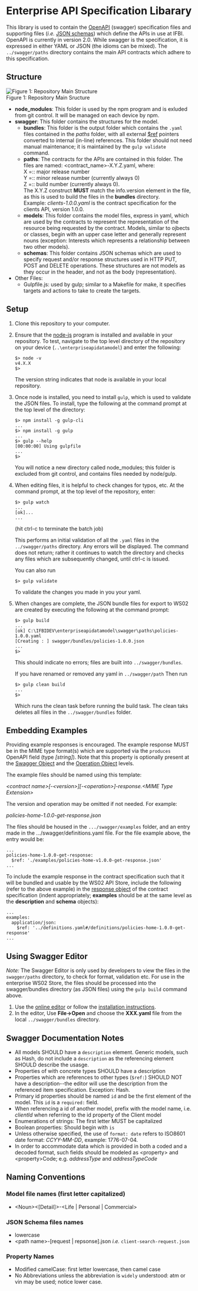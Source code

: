 # Enterprise API Specification Libarary  
This library is used to contain the [OpenAPI](http://swagger.io/specification/) (swagger) specification files and supporting files (*i.e.* [JSON schemas](http://json-schema.org/documentation.html)) which define the APIs in use at IFBI.  
OpenAPI is currently in version 2.0.  While swagger is the specification, it is expressed in either YAML or JSON (the idioms can be mixed).  The `../swagger/paths` directory contains the main API contracts which adhere to this specification.  
## Structure
![Figure 1:  Repository Main Structure](http://connections/issite/ews/SiteAssets/API%20Model%20Repo%20Structure.png)  
Figure 1:  Repository Main Sructure

* **node_modules**: This folder is used by the npm program and is exluded from git control.  It will be managed on each device by npm.
* **swagger**: This folder contains the structures for the model.   
  - **bundles**:  This folder is the output folder which contains the `.yaml` files contained in the *paths* folder, with all external [$ref](http://swagger.io/specification/#reference-object-75) pointers converted to internal (in-line) references. This folder should not need manual maintenance; it is maintained by the `gulp validate` command.
  * **paths**: The contracts for the APIs are contained in this folder.  The files are named:
    &lt;contract_name&gt;-X.Y.Z.yaml, where:  
      X =:: major release number  
      Y =:: minor release number (currently always 0)  
      Z =:: build number (currently always 0).  
    The X.Y.Z construct **MUST** match the info.version element in the file, as this is used to build the files in the **bundles** directory.  
    Example:  _clients-1.0.0.yaml_ is the contract specification for the clients API, version 1.0.0.
  * **models**:  This folder contains the model files, express in yaml, which are used by the contracts to represent the representation of the resource being requested by the contract.  Models, similar to ojbects or classes, begin with an upper case letter and generally represent nouns (exception:  Interests which represents a relationship between two other models).
  * **schemas**:  This folder contains JSON schemas which are used to specify request and/or response structures used in HTTP PUT, POST and DELETE operations.  These structures are not models as they occur in the header, and not as the body (representation).
* Other Files:  
  * Gulpfile.js:  used by gulp; similar to a Makefile for make, it specifies targets and actions to take to create the targets.  
## Setup  
1. Clone this repository to your computer.
2. Ensure that the [node-js](https://nodejs.org/en/) program is installed and available in your repository.  To test, navigate to the top level directory of the repository on your device (`..\enterpriseapidatamodel`) and enter the following:
    ```
    $> node -v
    v4.X.X
    $>
    ```
    The version string indicates that node is available in your local repository.

3. Once node is installed, you need to install `gulp`, which is used to validate the JSON files.  To install, type the following at the command prompt at the top level of the directory:
   
   ```
   $> npm install -g gulp-cli
   ...
   $> npm install -g gulp
   ...
   $> gulp --help
   [00:00:00] Using gulpfile
   ...
   $>
   ```

   You will notice a new directory called node_modules; this folder is excluded from git control, and contains files needed by node/gulp.

4. When editing files, it is helpful to check changes for typos, etc.  At the command prompt, at the top level of the repository, enter:

   ```
   $> gulp watch
   ...
   [ok]...
   ...
   ```
   (hit ctrl-c to terminate the batch job)
 
   This performs an initial validation of all the `.yaml` files in the `../swagger/paths` directory. Any errors will be displayed.  The command does not return; rather it continues to watch the directory and checks any files which are subsequently changed, until ctrl-c is issued.

   You can also run 
   ```
   $> gulp validate
   ```
   To validate the changes you made in you your yaml. 
    
5. When changes are complete, the JSON bundle files for export to WS02 are created by executing the following at the command prompt:

   ```
   $> gulp build
   ...
   [ok] C:\IFBIDEV\enterpriseapidatamodel\swagger\paths\policies-1.0.0.yaml
   [Creating : ] swagger/bundles/policies-1.0.0.json
   ... 
   $>
   ```
   This should indicate no errors; files are built into `../swagger/bundles`. 

   If you have renamed or removed any yaml in `../swagger/path` Then run 
   ```
   $> gulp clean build
   ...
   $>
   ```
   Which runs the clean task before running the build task. The clean taks deletes all files in the `../swagger/bundles` folder. 
 
## Embedding Examples

Providing example responses is encouraged.  The example response MUST be in the MIME type format(s) which are supported via the `produces` OpenAPI field (type _[string]_).  Note that this property is optionally present at the [Swagger Object](http://swagger.io/specification/#swagger-object-14) and the [Operation Object](http://swagger.io/specification/#operation-object-36) levels.

The example files should be named using this template:

*&lt;contract name&gt;[-&lt;version&gt;][-&lt;operation&gt;]-response.&lt;MIME Type Extension&gt;*

The version and operation may be omitted if not needed. For example:  

*policies-home-1.0.0-get-response.json*  

The files should be housed in the `.../swagger/examples` folder, and an entry made in the .../swagger/definitions.yaml file.  For the file example above, the entry would be:  

    ...
    policies-home-1.0.0-get-response:  
      $ref: './examples/policies-home-v1.0.0-get-response.json'  
    ...

To include the example response in the contract specification such that it will be bundled and usable by the WS02 API Store, include the following (refer to the above example) in the [response object](http://swagger.io/specification/#response-object-58) of the contract specification (indent appropriately; __examples__ should be at the same level as the __description__ and __schema__ objects):  
    
	...  
	examples:  
	  application/json:  
	    $ref: '../definitions.yaml#/definitions/policies-home-1.0.0-get-response'  
	...  
    
## Using Swagger Editor

*Note:*  The Swagger Editor is only used by developers to view the files in the `swagger/paths` directory, to check for format, validation etc.  For use in the enterprise WS02 Store, the files should be processed into the swagger/bundles directory (as JSON files) using the `gulp build` command above.

  1. Use the [online editor](http://editor.swagger.io) or follow 
	   the [installation instructions](http://swagger.io/swagger-editor/).
  2. In the editor, Use **File->Open** and choose the **XXX.yaml** file from the local `../swagger/bundles` directory.

## Swagger Documentation Notes

* All models SHOULD have a `description` element.  Generic models, such as Hash, do not include a `description` as the referencing element SHOULD describe the usasge.
* Properties of with concrete types SHOULD have a description
* Properties which are references to other types (`$ref:`) SHOULD NOT have a description--the editor will use the description from the referenced item specification.  Exception:  Hash.
* Primary id properties should be named `id` and be the first element of the model.  This `id` is a `required:` field.
* When referencing a id of another model, prefix with the model name, i.e. _clientId_ when referring to the id property of the Client model
* Enumerations of strings:  The first letter MUST be capitalized
* Boolean properties:  Should begin with `is`  
* Unless otherwise specified, the use of `format: date` refers to ISO8601 date format:  *CCYY-MM-DD*, example: 1776-07-04.
* In order to accommodate data which is provided in both a coded and a decoded format, such fields should be modeled as &lt;property&gt; and &lt;property>Code; e.g. _addressType_ and _addressTypeCode_

## Naming Conventions
### Model file names (first letter capitalized)
* &lt;Noun&gt;&lt;[Detail]&gt;-&lt;Life | Personal | Commercial&gt;

### JSON Schema files names
* lowercase
* &lt;path name&gt;-[request | repsonse].json  _i.e._ `client-search-request.json`

### Property Names
* Modified camelCase:  first letter lowercase, then camel case
* No Abbreviations unless the abbreviation is `widely` understood:  atm or vin may be used; notice lower case.
